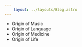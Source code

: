 ```yaml
--- 
    layout: ../layouts/Blog.astro
---
```



- Origin of Music
- Origin of Language
- Origin of Medicine 
- Origin of Life     